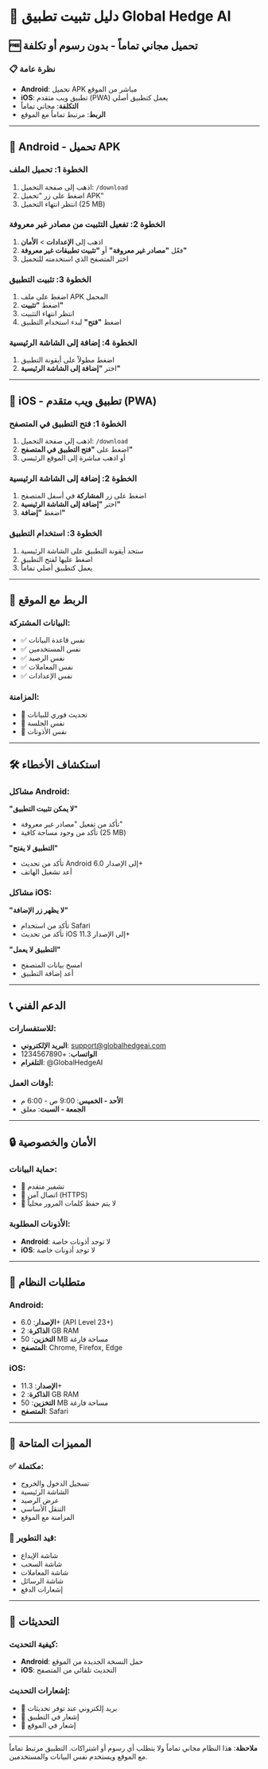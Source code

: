 # 📱 دليل تثبيت تطبيق Global Hedge AI

## 🆓 تحميل مجاني تماماً - بدون رسوم أو تكلفة

### 📋 نظرة عامة
- **Android**: تحميل APK مباشر من الموقع
- **iOS**: تطبيق ويب متقدم (PWA) يعمل كتطبيق أصلي
- **التكلفة**: مجاني تماماً
- **الربط**: مرتبط تماماً مع الموقع

---

## 🤖 Android - تحميل APK

### الخطوة 1: تحميل الملف
1. اذهب إلى صفحة التحميل: `/download`
2. اضغط على زر "تحميل APK"
3. انتظر انتهاء التحميل (25 MB)

### الخطوة 2: تفعيل التثبيت من مصادر غير معروفة
1. اذهب إلى **الإعدادات** > **الأمان**
2. فعّل **"مصادر غير معروفة"** أو **"تثبيت تطبيقات غير معروفة"**
3. اختر المتصفح الذي استخدمته للتحميل

### الخطوة 3: تثبيت التطبيق
1. اضغط على ملف APK المحمل
2. اضغط **"تثبيت"**
3. انتظر انتهاء التثبيت
4. اضغط **"فتح"** لبدء استخدام التطبيق

### الخطوة 4: إضافة إلى الشاشة الرئيسية
1. اضغط مطولاً على أيقونة التطبيق
2. اختر **"إضافة إلى الشاشة الرئيسية"**

---

## 🍎 iOS - تطبيق ويب متقدم (PWA)

### الخطوة 1: فتح التطبيق في المتصفح
1. اذهب إلى صفحة التحميل: `/download`
2. اضغط على **"فتح التطبيق في المتصفح"**
3. أو اذهب مباشرة إلى الموقع الرئيسي

### الخطوة 2: إضافة إلى الشاشة الرئيسية
1. اضغط على زر **المشاركة** في أسفل المتصفح
2. اختر **"إضافة إلى الشاشة الرئيسية"**
3. اضغط **"إضافة"**

### الخطوة 3: استخدام التطبيق
1. ستجد أيقونة التطبيق على الشاشة الرئيسية
2. اضغط عليها لفتح التطبيق
3. يعمل كتطبيق أصلي تماماً

---

## 🔗 الربط مع الموقع

### البيانات المشتركة:
- ✅ نفس قاعدة البيانات
- ✅ نفس المستخدمين
- ✅ نفس الرصيد
- ✅ نفس المعاملات
- ✅ نفس الإعدادات

### المزامنة:
- 🔄 تحديث فوري للبيانات
- 🔄 نفس الجلسة
- 🔄 نفس الأذونات

---

## 🛠️ استكشاف الأخطاء

### مشاكل Android:
**"لا يمكن تثبيت التطبيق"**
- تأكد من تفعيل "مصادر غير معروفة"
- تأكد من وجود مساحة كافية (25 MB)

**"التطبيق لا يفتح"**
- تأكد من تحديث Android إلى الإصدار 6.0+
- أعد تشغيل الهاتف

### مشاكل iOS:
**"لا يظهر زر الإضافة"**
- تأكد من استخدام Safari
- تأكد من تحديث iOS إلى الإصدار 11.3+

**"التطبيق لا يعمل"**
- امسح بيانات المتصفح
- أعد إضافة التطبيق

---

## 📞 الدعم الفني

### للاستفسارات:
- **البريد الإلكتروني**: support@globalhedgeai.com
- **الواتساب**: +1234567890
- **التلغرام**: @GlobalHedgeAI

### أوقات العمل:
- **الأحد - الخميس**: 9:00 ص - 6:00 م
- **الجمعة - السبت**: مغلق

---

## 🔒 الأمان والخصوصية

### حماية البيانات:
- 🔐 تشفير متقدم
- 🔐 اتصال آمن (HTTPS)
- 🔐 لا يتم حفظ كلمات المرور محلياً

### الأذونات المطلوبة:
- **Android**: لا توجد أذونات خاصة
- **iOS**: لا توجد أذونات خاصة

---

## 📱 متطلبات النظام

### Android:
- **الإصدار**: 6.0+ (API Level 23+)
- **الذاكرة**: 2 GB RAM
- **التخزين**: 50 MB مساحة فارغة
- **المتصفح**: Chrome, Firefox, Edge

### iOS:
- **الإصدار**: 11.3+
- **الذاكرة**: 2 GB RAM
- **التخزين**: 50 MB مساحة فارغة
- **المتصفح**: Safari

---

## 🎯 المميزات المتاحة

### ✅ مكتملة:
- تسجيل الدخول والخروج
- الشاشة الرئيسية
- عرض الرصيد
- التنقل الأساسي
- المزامنة مع الموقع

### 🚧 قيد التطوير:
- شاشة الإيداع
- شاشة السحب
- شاشة المعاملات
- شاشة الرسائل
- إشعارات الدفع

---

## 🔄 التحديثات

### كيفية التحديث:
- **Android**: حمل النسخة الجديدة من الموقع
- **iOS**: التحديث تلقائي من المتصفح

### إشعارات التحديث:
- 📧 بريد إلكتروني عند توفر تحديثات
- 🔔 إشعار في التطبيق
- 📱 إشعار في الموقع

---

**ملاحظة**: هذا النظام مجاني تماماً ولا يتطلب أي رسوم أو اشتراكات. التطبيق مرتبط تماماً مع الموقع ويستخدم نفس البيانات والمستخدمين.
